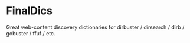 # FinalDics
Great web-content discovery dictionaries for dirbuster / dirsearch / dirb / gobuster / ffuf / etc.
